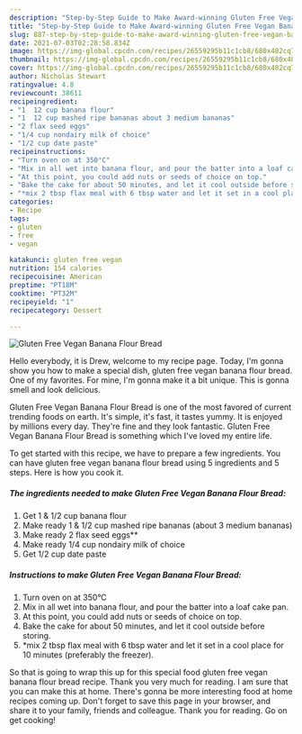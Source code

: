 ```yaml
---
description: "Step-by-Step Guide to Make Award-winning Gluten Free Vegan Banana Flour Bread"
title: "Step-by-Step Guide to Make Award-winning Gluten Free Vegan Banana Flour Bread"
slug: 887-step-by-step-guide-to-make-award-winning-gluten-free-vegan-banana-flour-bread
date: 2021-07-03T02:28:58.834Z
image: https://img-global.cpcdn.com/recipes/26559295b11c1cb8/680x482cq70/gluten-free-vegan-banana-flour-bread-recipe-main-photo.jpg
thumbnail: https://img-global.cpcdn.com/recipes/26559295b11c1cb8/680x482cq70/gluten-free-vegan-banana-flour-bread-recipe-main-photo.jpg
cover: https://img-global.cpcdn.com/recipes/26559295b11c1cb8/680x482cq70/gluten-free-vegan-banana-flour-bread-recipe-main-photo.jpg
author: Nicholas Stewart
ratingvalue: 4.8
reviewcount: 38611
recipeingredient:
- "1  12 cup banana flour"
- "1  12 cup mashed ripe bananas about 3 medium bananas"
- "2 flax seed eggs"
- "1/4 cup nondairy milk of choice"
- "1/2 cup date paste"
recipeinstructions:
- "Turn oven on at 350°C"
- "Mix in all wet into banana flour, and pour the batter into a loaf cake pan."
- "At this point, you could add nuts or seeds of choice on top."
- "Bake the cake for about 50 minutes, and let it cool outside before storing."
- "*mix 2 tbsp flax meal with 6 tbsp water and let it set in a cool place for 10 minutes (preferably the freezer)."
categories:
- Recipe
tags:
- gluten
- free
- vegan

katakunci: gluten free vegan 
nutrition: 154 calories
recipecuisine: American
preptime: "PT18M"
cooktime: "PT32M"
recipeyield: "1"
recipecategory: Dessert

---
```



![Gluten Free Vegan Banana Flour Bread](https://img-global.cpcdn.com/recipes/26559295b11c1cb8/680x482cq70/gluten-free-vegan-banana-flour-bread-recipe-main-photo.jpg)

Hello everybody, it is Drew, welcome to my recipe page. Today, I'm gonna show you how to make a special dish, gluten free vegan banana flour bread. One of my favorites. For mine, I'm gonna make it a bit unique. This is gonna smell and look delicious.

Gluten Free Vegan Banana Flour Bread is one of the most favored of current trending foods on earth. It's simple, it's fast, it tastes yummy. It is enjoyed by millions every day. They're fine and they look fantastic. Gluten Free Vegan Banana Flour Bread is something which I've loved my entire life.




To get started with this recipe, we have to prepare a few ingredients. You can have gluten free vegan banana flour bread using 5 ingredients and 5 steps. Here is how you cook it.

<!--inarticleads1-->

##### The ingredients needed to make Gluten Free Vegan Banana Flour Bread:

1. Get 1 &amp; 1/2 cup banana flour
1. Make ready 1 &amp; 1/2 cup mashed ripe bananas (about 3 medium bananas)
1. Make ready 2 flax seed eggs**
1. Make ready 1/4 cup nondairy milk of choice
1. Get 1/2 cup date paste




<!--inarticleads2-->

##### Instructions to make Gluten Free Vegan Banana Flour Bread:

1. Turn oven on at 350°C
1. Mix in all wet into banana flour, and pour the batter into a loaf cake pan.
1. At this point, you could add nuts or seeds of choice on top.
1. Bake the cake for about 50 minutes, and let it cool outside before storing.
1. *mix 2 tbsp flax meal with 6 tbsp water and let it set in a cool place for 10 minutes (preferably the freezer).




So that is going to wrap this up for this special food gluten free vegan banana flour bread recipe. Thank you very much for reading. I am sure that you can make this at home. There's gonna be more interesting food at home recipes coming up. Don't forget to save this page in your browser, and share it to your family, friends and colleague. Thank you for reading. Go on get cooking!
